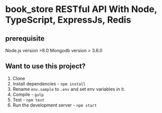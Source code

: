 # book_store RESTful API With Node, TypeScript, ExpressJs, Redis

## prerequisite 

Node.js version >8.0
Mongodb version > 3.6.0


## Want to use this project?

1. Clone
1. Install dependencies - `npm install`
1. Rename `env.sample` to `.env` and set env variables in it.
1. Compile - `gulp`
1. Test - `npm test`
1. Run the development server - `npm start`


